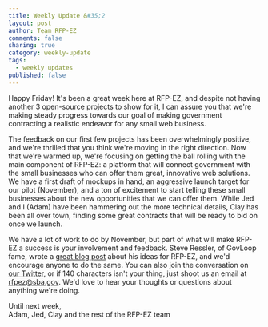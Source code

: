 ```yaml
---
title: Weekly Update &#35;2
layout: post
author: Team RFP-EZ
comments: false
sharing: true
category: weekly-update
tags:
  - weekly updates
published: false
---
```


Happy Friday! It's been a great week here at RFP-EZ, and despite not having another 3 open-source projects to show for it, I can assure you that we're making steady progress towards our goal of making government contracting a realistic endeavor for any small web business.

The feedback on our first few projects has been overwhelmingly positive, and we're thrilled that you think we're moving in the right direction. Now that we're warmed up, we're focusing on getting the ball rolling with the main component of RFP-EZ: a platform that will connect government with the small businesses who can offer them great, innovative web solutions. We have a first draft of mockups in hand, an aggressive launch target for our pilot (November), and a ton of excitement to start telling these small businesses about the new opportunities that we can offer them. While Jed and I (Adam) have been hammering out the more technical details, Clay has been all over town, finding some great contracts that will be ready to bid on once we launch.

We have a lot of work to do by November, but part of what will make RFP-EZ a success is your involvement and feedback. Steve Ressler, of GovLoop fame, wrote a <a href="http://www.govloop.com/profiles/blogs/5-ideas-on-rfp-ez">great blog post</a> about his ideas for RFP-EZ, and we'd encourage anyone to do the same. You can also join the conversation on <a href="http://www.twitter.com/ProjectRFPEZ">our Twitter</a>, or if 140 characters isn't your thing, just shoot us an email at <a href="mailto:rfpez@sba.gov">rfpez@sba.gov</a>. We'd love to hear your thoughts or questions about anything we're doing.

Until next week,<br />
Adam, Jed, Clay and the rest of the RFP-EZ team